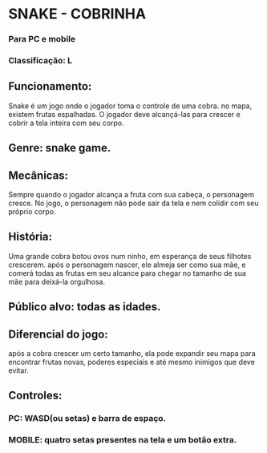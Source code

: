 # SNAKE - COBRINHA
### Para PC e mobile
### Classificação: L

## Funcionamento:
Snake é um jogo onde o jogador toma o controle de uma cobra. no mapa, existem frutas espalhadas. O jogador deve alcançá-las para crescer e cobrir a tela inteira com seu corpo.
## Genre: snake game.
## Mecânicas:
Sempre quando o jogador alcança a fruta com sua cabeça, o personagem cresce. No jogo, o personagem não pode sair da tela e nem colidir com seu próprio corpo.
## História:
Uma grande cobra botou ovos num ninho, em esperança de seus filhotes crescerem. após o personagem nascer, ele almeja ser como sua mãe, e comerá todas as frutas em seu alcance para chegar no tamanho de sua mãe para deixá-la orgulhosa.
## Público alvo: todas as idades.
## Diferencial do jogo:
após a cobra crescer um certo tamanho, ela pode expandir seu mapa para encontrar frutas novas, poderes especiais e até mesmo inimigos que deve evitar.
## Controles:
### PC: WASD(ou setas) e barra de espaço.
### MOBILE: quatro setas presentes na tela e um botão extra.
